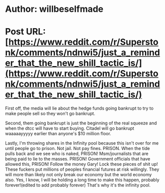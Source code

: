 # Author: willbeselfmade
# Post URL: [https://www.reddit.com/r/Superstonk/comments/ndnwi5/just_a_reminder_that_the_new_shill_tactic_is/](https://www.reddit.com/r/Superstonk/comments/ndnwi5/just_a_reminder_that_the_new_shill_tactic_is/)


First off, the media will lie about the hedge funds going bankrupt to try to make people sell so they won't go bankrupt.

Second, them going bankrupt is just the beginning of the real squeeze and when the dtcc will have to start buying. Citadel will go bankrupt waaaaayyyyy earlier than anyone's $10 million floor. 

Lastly, I'm throwing shares in the Infinity pool because this isn't over for me until people go to prison. Not jail. Not pay fines. PRISON. When the tide pulls back and we see who is naked, PRISON! Msm/journalists that are being paid to lie to the masses. PRISON! Government officials that have allowed this, PRISON! Follow the money Gary! Lock these pieces of shit up! These fuckers put millions of peoples financial futures at risk willingly. They will more than likely not only break our economy but the world economy also. Yes, I know, I will be holding a long time to make this happen, probably forever!(edited to add probably forever) That's why it's the infinity pool.